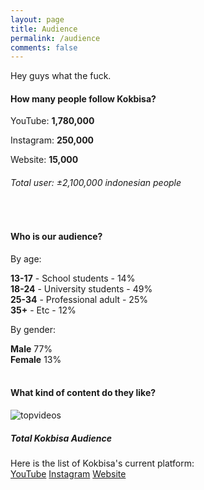```yaml
---
layout: page
title: Audience
permalink: /audience
comments: false
---
```


<div class="row justify-content-between">
<div class="col-md-8 pr-5">

<p>Hey guys what the fuck.</p>

<h4>How many people follow Kokbisa?</h4>
<p><i class='fab fa-youtube'></i> YouTube: <b>1,780,000</b></p>
<p><i class='fab fa-instagram'></i> Instagram: <b>250,000</b></p>
<p><i class='fas fa-desktop'></i> Website: <b>15,000</b></p>
<h6>Total user: ±2,100,000 indonesian people</h6>

<br>

<h4>Who is our audience?</h4>
<p>By age:</p>
<div class="graph-age">
  <div class="bar bar1"><b>13-17</b> - School students - 14%</div>
  <div class="bar bar2"><b>18-24</b> - University students - 49%</div>
  <div class="bar bar3"><b>25-34</b> - Professional adult - 25%</div>
  <div class="bar bar4"><b>35+</b> - Etc - 12%</div>
</div>
<p>By gender:</p>
<div class="graph-gender">
  <div class="bar bar5"><b>Male</b> 77%</div>
  <div class="bar bar6"><b>Female</b> 13%</div>
</div>

<br>

<h4>What kind of content do they like?</h4>
<p class="mb-5"><img class="shadow-lg" src="{{site.baseurl}}/assets/images/topvideos.png" alt="topvideos" /></p>



</div>



<div class="col-md-4">

<div class="sticky-top sticky-top-80">
<h5>Total Kokbisa Audience</h5>

<p>Here is the list of Kokbisa's current platform:
<br>
<a target="_blank" href="https://www.youtube.com/kokbisa" class="btn btn-danger">YouTube</a>
<a target="_blank" href="https://www.instagram.com/kokbisa" class="btn btn-warning">Instagram</a>
<a target="_blank" href="https://www.kokbisa.id" class="btn btn-primary">Website</a>

